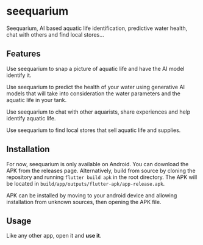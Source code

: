# seequarium

Seequarium, AI based aquatic life identification, predictive water health, chat with others and find local stores...

## Features
Use seequarium to snap a picture of aquatic life and have the AI model identify it.

Use seequarium to predict the health of your water using generative AI models that will take into consideration the water parameters and the aquatic life in your tank.

Use seequarium to chat with other aquarists, share experiences and help identify aquatic life.

Use seequarium to find local stores that sell aquatic life and supplies.

## Installation
For now, seequarium is only available on Android. You can download the APK from the releases page.
Alternatively, build from source by cloning the repository and running `flutter build apk` in the root directory. The APK will be located in `build/app/outputs/flutter-apk/app-release.apk`. 

APK can be installed by moving to your android device and allowing installation from unknown sources, then opening the APK file.

## Usage
Like any other app, open it and **use it**.

